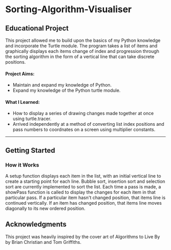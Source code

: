 # Sorting-Algorithm-Visualiser

## Educational Project  
This project allowed me to build upon the basics of my Python knowledge and incorporate the Turtle module. The program takes a list of items and graphically displays each items change of index and progression through the sorting algorithm in the form of a vertical line that can take discrete positions.

#### Project Aims:
- Maintain and expand my knowledge of Python.
- Expand my knowledge of the Python turtle module.

#### What I Learned:
- How to display a series of drawing changes made together at once using turtle.tracer.
- Arrived independently at a method of converting list index positions and pass numbers to coordnates on a screen using multiplier constants.

-------------------------------------------------------

## Getting Started

### How it Works
A setup function displays each item in the list, with an initial vertical line to create a starting point for each line.
Bubble sort, insertion sort and selection sort are currently implemented to sort the list.
Each time a pass is made, a showPass function is called to display the changes for each item in that particular pass.
If a particular item hasn't changed position, that items line is continued vertically.
If an item has changed position, that items line moves diagonally to its new ordered position.

## Acknowledgments
This project was heavily inspired by the cover art of Algorithms to Live By by Brian Christian and Tom Griffiths.

